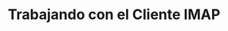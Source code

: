 ---
title: "Trabajando con el Cliente IMAP"
url: /es/net/working-with-imap-client/
weight: 70
type: docs
---